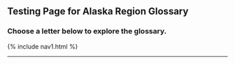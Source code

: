 

<style>
body {
  background-image: url('https://digitalmedia.fws.gov/digital/api/singleitem/image/natdiglib/25045/default.jpg?highlightTerms=');
  background-position: top; 
  background-repeat: no-repeat;
  background-size: cover; 
}
</style>

## Testing Page for Alaska Region Glossary
### Choose a letter below to explore the glossary.
{% include nav1.html %}
___

